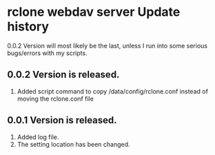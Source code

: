 # rclone webdav server Update history
0.0.2 Version will most likely be the last, unless I run into some serious bugs/errors with my scripts.
## 0.0.2 Version is released.
1. Added script command to copy /data/config/rclone.conf instead of moving the rclone.conf file
## 0.0.1 Version is released.
1. Added log file.
2. The setting location has been changed.
